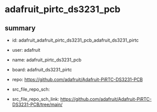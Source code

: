 # adafruit_pirtc_ds3231_pcb
 
## summary 
* id: adafruit_adafruit_pirtc_ds3231_pcb_adafruit_ds3231_pirtc
* user: adafruit
* name: adafruit_pirtc_ds3231_pcb
* board: adafruit_ds3231_pirtc
* repo: https://github.com/adafruit/Adafruit-PiRTC-DS3231-PCB



* src_file_repo_sch: 
* src_file_repo_sch_link: https://github.com/adafruit/Adafruit-PiRTC-DS3231-PCB/tree/main/






